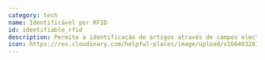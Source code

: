 ```yaml
---
category: tech
name: Identificável por RFID
id: identifiable_rfid
description: Permite a identificação de artigos através de campos electromagnéticos, normalmente utilizados para controlar o inventário nas lojas.
icon: https://res.cloudinary.com/helpful-places/image/upload/v1664832811/dtpr-icons/tech/yellow/wave_fy4pn8.svg
---
```

